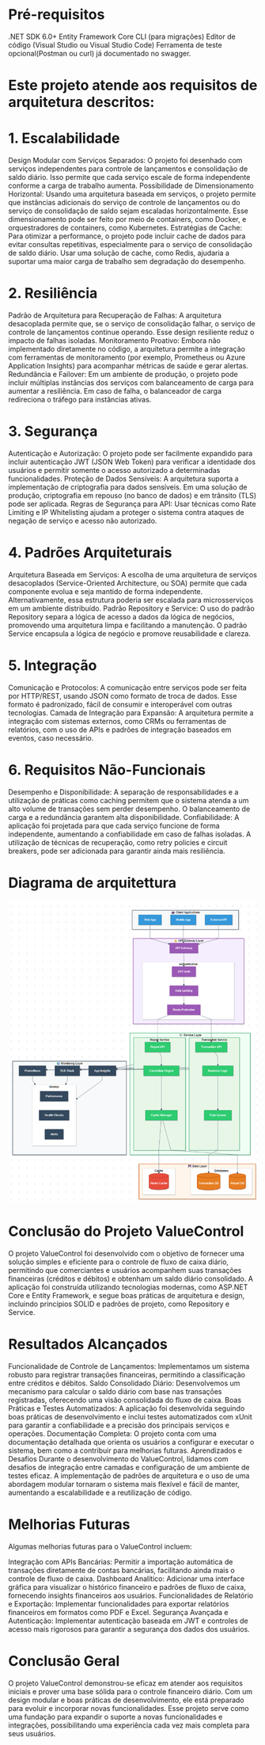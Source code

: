 # Pré-requisitos
.NET SDK 6.0+
Entity Framework Core CLI (para migrações)
Editor de código (Visual Studio ou Visual Studio Code)
Ferramenta de teste opcional(Postman ou curl) já documentado no swagger.

# Este projeto atende aos requisitos de arquitetura descritos:

# 1. Escalabilidade
Design Modular com Serviços Separados: O projeto foi desenhado com serviços independentes para controle de lançamentos e consolidação de saldo diário. Isso permite que cada serviço escale de forma independente conforme a carga de trabalho aumenta.
Possibilidade de Dimensionamento Horizontal: Usando uma arquitetura baseada em serviços, o projeto permite que instâncias adicionais do serviço de controle de lançamentos ou do serviço de consolidação de saldo sejam escaladas horizontalmente. Esse dimensionamento pode ser feito por meio de containers, como Docker, e orquestradores de containers, como Kubernetes.
Estratégias de Cache: Para otimizar a performance, o projeto pode incluir cache de dados para evitar consultas repetitivas, especialmente para o serviço de consolidação de saldo diário. Usar uma solução de cache, como Redis, ajudaria a suportar uma maior carga de trabalho sem degradação do desempenho.
# 2. Resiliência
Padrão de Arquitetura para Recuperação de Falhas: A arquitetura desacoplada permite que, se o serviço de consolidação falhar, o serviço de controle de lançamentos continue operando. Esse design resiliente reduz o impacto de falhas isoladas.
Monitoramento Proativo: Embora não implementado diretamente no código, a arquitetura permite a integração com ferramentas de monitoramento (por exemplo, Prometheus ou Azure Application Insights) para acompanhar métricas de saúde e gerar alertas.
Redundância e Failover: Em um ambiente de produção, o projeto pode incluir múltiplas instâncias dos serviços com balanceamento de carga para aumentar a resiliência. Em caso de falha, o balanceador de carga redireciona o tráfego para instâncias ativas.
# 3. Segurança
Autenticação e Autorização: O projeto pode ser facilmente expandido para incluir autenticação JWT (JSON Web Token) para verificar a identidade dos usuários e permitir somente o acesso autorizado a determinadas funcionalidades.
Proteção de Dados Sensíveis: A arquitetura suporta a implementação de criptografia para dados sensíveis. Em uma solução de produção, criptografia em repouso (no banco de dados) e em trânsito (TLS) pode ser aplicada.
Regras de Segurança para API: Usar técnicas como Rate Limiting e IP Whitelisting ajudam a proteger o sistema contra ataques de negação de serviço e acesso não autorizado.
# 4. Padrões Arquiteturais
Arquitetura Baseada em Serviços: A escolha de uma arquitetura de serviços desacoplados (Service-Oriented Architecture, ou SOA) permite que cada componente evolua e seja mantido de forma independente. Alternativamente, essa estrutura poderia ser escalada para microsserviços em um ambiente distribuído.
Padrão Repository e Service: O uso do padrão Repository separa a lógica de acesso a dados da lógica de negócios, promovendo uma arquitetura limpa e facilitando a manutenção. O padrão Service encapsula a lógica de negócio e promove reusabilidade e clareza.
# 5. Integração
Comunicação e Protocolos: A comunicação entre serviços pode ser feita por HTTP/REST, usando JSON como formato de troca de dados. Esse formato é padronizado, fácil de consumir e interoperável com outras tecnologias.
Camada de Integração para Expansão: A arquitetura permite a integração com sistemas externos, como CRMs ou ferramentas de relatórios, com o uso de APIs e padrões de integração baseados em eventos, caso necessário.
# 6. Requisitos Não-Funcionais
Desempenho e Disponibilidade: A separação de responsabilidades e a utilização de práticas como caching permitem que o sistema atenda a um alto volume de transações sem perder desempenho. O balanceamento de carga e a redundância garantem alta disponibilidade.
Confiabilidade: A aplicação foi projetada para que cada serviço funcione de forma independente, aumentando a confiabilidade em caso de falhas isoladas. A utilização de técnicas de recuperação, como retry policies e circuit breakers, pode ser adicionada para garantir ainda mais resiliência.

# Diagrama de arquitettura
![Diagrama de arquitettura](https://github.com/kcedd34/ValueControl/blob/main/projectValueControl.png)

# Conclusão do Projeto ValueControl
O projeto ValueControl foi desenvolvido com o objetivo de fornecer uma solução simples e eficiente para o controle de fluxo de caixa diário, permitindo que comerciantes e usuários acompanhem suas transações financeiras (créditos e débitos) e obtenham um saldo diário consolidado. A aplicação foi construída utilizando tecnologias modernas, como ASP.NET Core e Entity Framework, e segue boas práticas de arquitetura e design, incluindo princípios SOLID e padrões de projeto, como Repository e Service.

# Resultados Alcançados
Funcionalidade de Controle de Lançamentos: Implementamos um sistema robusto para registrar transações financeiras, permitindo a classificação entre créditos e débitos.
Saldo Consolidado Diário: Desenvolvemos um mecanismo para calcular o saldo diário com base nas transações registradas, oferecendo uma visão consolidada do fluxo de caixa.
Boas Práticas e Testes Automatizados: A aplicação foi desenvolvida seguindo boas práticas de desenvolvimento e inclui testes automatizados com xUnit para garantir a confiabilidade e a precisão dos principais serviços e operações.
Documentação Completa: O projeto conta com uma documentação detalhada que orienta os usuários a configurar e executar o sistema, bem como a contribuir para melhorias futuras.
Aprendizados e Desafios
Durante o desenvolvimento do ValueControl, lidamos com desafios de integração entre camadas e configuração de um ambiente de testes eficaz. A implementação de padrões de arquitetura e o uso de uma abordagem modular tornaram o sistema mais flexível e fácil de manter, aumentando a escalabilidade e a reutilização de código.

# Melhorias Futuras
Algumas melhorias futuras para o ValueControl incluem:

Integração com APIs Bancárias: Permitir a importação automática de transações diretamente de contas bancárias, facilitando ainda mais o controle de fluxo de caixa.
Dashboard Analítico: Adicionar uma interface gráfica para visualizar o histórico financeiro e padrões de fluxo de caixa, fornecendo insights financeiros aos usuários.
Funcionalidades de Relatório e Exportação: Implementar funcionalidades para exportar relatórios financeiros em formatos como PDF e Excel.
Segurança Avançada e Autenticação: Implementar autenticação baseada em JWT e controles de acesso mais rigorosos para garantir a segurança dos dados dos usuários.

# Conclusão Geral
O projeto ValueControl demonstrou-se eficaz em atender aos requisitos iniciais e prover uma base sólida para o controle financeiro diário. Com um design modular e boas práticas de desenvolvimento, ele está preparado para evoluir e incorporar novas funcionalidades. Esse projeto serve como uma fundação para expandir o suporte a novas funcionalidades e integrações, possibilitando uma experiência cada vez mais completa para seus usuários.
